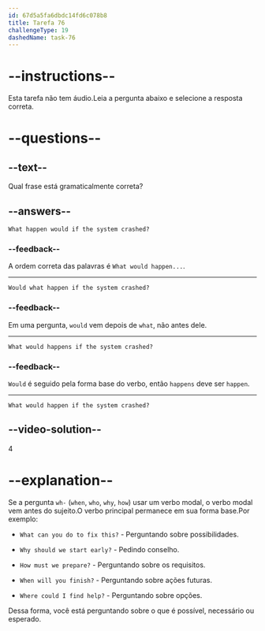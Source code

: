 ```yaml
---
id: 67d5a5fa6dbdc14fd6c078b8
title: Tarefa 76
challengeType: 19
dashedName: task-76
---
```


# --instructions--

Esta tarefa não tem áudio.Leia a pergunta abaixo e selecione a resposta correta.

# --questions--

## --text--

Qual frase está gramaticalmente correta?

## --answers--

`What happen would if the system crashed?`

### --feedback--

A ordem correta das palavras é `What would happen...`.

---

`Would what happen if the system crashed?`

### --feedback--

Em uma pergunta, `would` vem depois de `what`, não antes dele.

---

`What would happens if the system crashed?`

### --feedback--

`Would` é seguido pela forma base do verbo, então `happens` deve ser `happen`.

---

`What would happen if the system crashed?`

## --video-solution--

4

# --explanation--

Se a pergunta `wh-` (`when`, `who`, `why`, `how`) usar um verbo modal, o verbo modal vem antes do sujeito.O verbo principal permanece em sua forma base.Por exemplo:

- `What can you do to fix this?` - Perguntando sobre possibilidades.

- `Why should we start early?` - Pedindo conselho.

- `How must we prepare?` - Perguntando sobre os requisitos.

- `When will you finish?` - Perguntando sobre ações futuras.

- `Where could I find help?` - Perguntando sobre opções.

Dessa forma, você está perguntando sobre o que é possível, necessário ou esperado.

